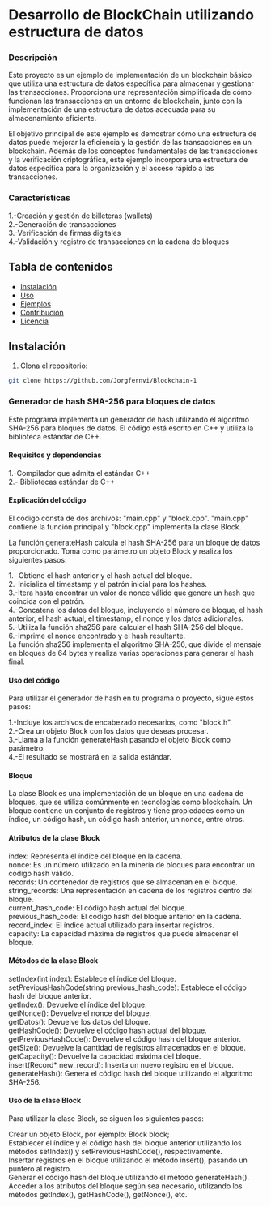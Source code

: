 # Desarrollo de BlockChain utilizando estructura de datos 

### Descripción
Este proyecto es un ejemplo de implementación de un blockchain básico que utiliza una estructura de datos específica para almacenar y gestionar las transacciones. Proporciona una representación simplificada de cómo funcionan las transacciones en un entorno de blockchain, junto con la implementación de una estructura de datos adecuada para su almacenamiento eficiente.

El objetivo principal de este ejemplo es demostrar cómo una estructura de datos puede mejorar la eficiencia y la gestión de las transacciones en un blockchain. Además de los conceptos fundamentales de las transacciones y la verificación criptográfica, este ejemplo incorpora una estructura de datos específica para la organización y el acceso rápido a las transacciones.

### Características

1.-Creación y gestión de billeteras (wallets)  
2.-Generación de transacciones  
3.-Verificación de firmas digitales  
4.-Validación y registro de transacciones en la cadena de bloques  

## Tabla de contenidos

- [Instalación](#instalación)
- [Uso](#uso)
- [Ejemplos](#ejemplos)
- [Contribución](#contribución)
- [Licencia](#licencia)

## Instalación

1. Clona el repositorio:

```bash
git clone https://github.com/Jorgfernvi/Blockchain-1
```

### Generador de hash SHA-256 para bloques de datos
Este programa implementa un generador de hash utilizando el algoritmo SHA-256 para bloques de datos. El código está escrito en C++ y utiliza la biblioteca estándar de C++.

#### Requisitos y dependencias
1.-Compilador que admita el estándar C++    
2.- Bibliotecas estándar de C++  

#### Explicación del código
El código consta de dos archivos: "main.cpp" y "block.cpp". "main.cpp" contiene la función principal y "block.cpp" implementa la clase Block.

La función generateHash calcula el hash SHA-256 para un bloque de datos proporcionado. Toma como parámetro un objeto Block<TK> y realiza los siguientes pasos:

1.- Obtiene el hash anterior y el hash actual del bloque.  
2.-Inicializa el timestamp y el patrón inicial para los hashes.  
3.-Itera hasta encontrar un valor de nonce válido que genere un hash que coincida con el patrón.  
4.-Concatena los datos del bloque, incluyendo el número de bloque, el hash anterior, el hash actual, el timestamp, el nonce y los datos adicionales.  
5.-Utiliza la función sha256 para calcular el hash SHA-256 del bloque.  
6.-Imprime el nonce encontrado y el hash resultante.  
La función sha256 implementa el algoritmo SHA-256, que divide el mensaje en bloques de 64 bytes y realiza varias operaciones para generar el hash final.  
  
  
#### Uso del código
Para utilizar el generador de hash en tu programa o proyecto, sigue estos pasos:

1.-Incluye los archivos de encabezado necesarios, como "block.h".  
2.-Crea un objeto Block<TK> con los datos que deseas procesar.  
3.-Llama a la función generateHash pasando el objeto Block<TK> como parámetro.  
4.-El resultado se mostrará en la salida estándar.  
  
#### Bloque
  La clase Block es una implementación de un bloque en una cadena de bloques, que se utiliza comúnmente en tecnologías como blockchain. Un bloque contiene un conjunto de registros y tiene propiedades como un índice, un código hash, un código hash anterior, un nonce, entre otros.
  
  
#### Atributos de la clase Block
index: Representa el índice del bloque en la cadena.  
nonce: Es un número utilizado en la minería de bloques para encontrar un código hash válido.  
records: Un contenedor de registros que se almacenan en el bloque.  
string_records: Una representación en cadena de los registros dentro del bloque.  
current_hash_code: El código hash actual del bloque.  
previous_hash_code: El código hash del bloque anterior en la cadena.  
record_index: El índice actual utilizado para insertar registros.  
capacity: La capacidad máxima de registros que puede almacenar el bloque.  

  
  
#### Métodos de la clase Block
setIndex(int index): Establece el índice del bloque.  
setPreviousHashCode(string previous_hash_code): Establece el código hash del bloque anterior.  
getIndex(): Devuelve el índice del bloque.  
getNonce(): Devuelve el nonce del bloque.  
getDatos(): Devuelve los datos del bloque.  
getHashCode(): Devuelve el código hash actual del bloque.  
getPreviousHashCode(): Devuelve el código hash del bloque anterior.  
getSize(): Devuelve la cantidad de registros almacenados en el bloque.  
getCapacity(): Devuelve la capacidad máxima del bloque.  
insert(Record* new_record): Inserta un nuevo registro en el bloque.  
generateHash(): Genera el código hash del bloque utilizando el algoritmo SHA-256.  

  
#### Uso de la clase Block
Para utilizar la clase Block, se siguen los siguientes pasos:

Crear un objeto Block, por ejemplo: Block<Record> block;  
Establecer el índice y el código hash del bloque anterior utilizando los métodos setIndex() y setPreviousHashCode(), respectivamente.  
Insertar registros en el bloque utilizando el método insert(), pasando un puntero al registro.  
Generar el código hash del bloque utilizando el método generateHash().  
Acceder a los atributos del bloque según sea necesario, utilizando los métodos getIndex(), getHashCode(), getNonce(), etc. 
